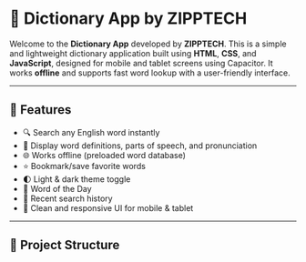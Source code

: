 # 📘 Dictionary App by ZIPPTECH

Welcome to the **Dictionary App** developed by **ZIPPTECH**. This is a simple and lightweight dictionary application built using **HTML**, **CSS**, and **JavaScript**, designed for mobile and tablet screens using Capacitor. It works **offline** and supports fast word lookup with a user-friendly interface.

---

## 🚀 Features

- 🔍 Search any English word instantly
- 📖 Display word definitions, parts of speech, and pronunciation
- 🌐 Works offline (preloaded word database)
- ⭐ Bookmark/save favorite words
- 🌓 Light & dark theme toggle
- 🧠 Word of the Day
- 📝 Recent search history
- 🎨 Clean and responsive UI for mobile & tablet

---

## 📂 Project Structure


